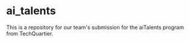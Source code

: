 # ai_talents
This is a repository for our team's submission for the aiTalents program from TechQuartier.
